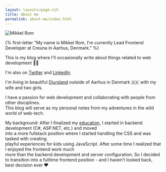 ```yaml
---
layout: layouts/page.njk
title: About me
permalink: about-me/index.html
---
```

![Mikkel Rom](/images/mikkel.jpg)

{% first-letter "My name is Mikkel Rom, I'm currently Lead Frontend Developer at Creuna in Aarhus, Denmark." %}

This is my blog where I'll occasionally write about things related to web development 👨‍💻

I'm also on [Twitter](https://twitter.com/mikkelrom) and [LinkedIn](https://www.linkedin.com/in/mikkelrom/).

I'm living in beautiful [Djursland](https://www.google.com/maps/place/Syddjurs/@56.1955727,10.1815078,9z/data=!4m5!3m4!1s0x464dccd219bbdf69:0x3131bb713865bb9d!8m2!3d56.3163678!4d10.5265058) outside of Aarhus in Denmark 🇩🇰 with my wife and two girls.	

I have a passion for web development and collaborating with people from other disciplines.	
This blog will serve as my personal notes from my adventures in the wild world of web-tech.	

My background:
After I finalized my [education](https://da.wikipedia.org/wiki/Data-_og_kommunikationsuddannelsen#Datatekniker), I started in backend development (C#, ASP.NET, etc.) and moved 	
into a more fullstack position where I started handling the CSS and was tasked with creating	
 playful experiences for kids using JavaScript. After some time I realized that I enjoyed the frontend work much 	
 more than the backend development and server configuration. So I decided to transition into a fulltime frontend position - and I haven't looked back, best decision ever ❤️️ 